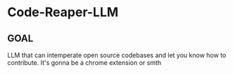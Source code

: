 # Code-Reaper-LLM

## GOAL
LLM that can intemperate open source codebases and let you know how to contribute. It's gonna be a chrome extension or smth 
